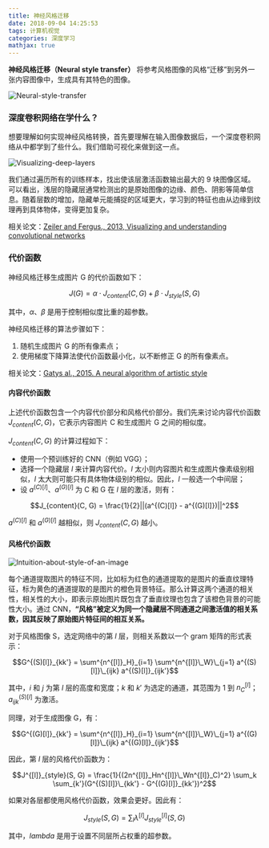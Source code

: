 ```yaml
---
title: 神经风格迁移
date: 2018-09-04 14:25:53
tags: 计算机视觉
categories: 深度学习
mathjax: true
---
```

**神经风格迁移（Neural style transfer）** 将参考风格图像的风格“迁移”到另外一张内容图像中，生成具有其特色的图像。

![Neural-style-transfer](https://raw.githubusercontent.com/bighuang624/Andrew-Ng-Deep-Learning-notes/master/docs/Convolutional_Neural_Networks/Neural-style-transfer.png)

### 深度卷积网络在学什么？

想要理解如何实现神经风格转换，首先要理解在输入图像数据后，一个深度卷积网络从中都学到了些什么。我们借助可视化来做到这一点。

![Visualizing-deep-layers](https://raw.githubusercontent.com/bighuang624/Andrew-Ng-Deep-Learning-notes/master/docs/Convolutional_Neural_Networks/Visualizing-deep-layers.png)

我们通过遍历所有的训练样本，找出使该层激活函数输出最大的 9 块图像区域。可以看出，浅层的隐藏层通常检测出的是原始图像的边缘、颜色、阴影等简单信息。随着层数的增加，隐藏单元能捕捉的区域更大，学习到的特征也由从边缘到纹理再到具体物体，变得更加复杂。

相关论文：[Zeiler and Fergus., 2013, Visualizing and understanding convolutional networks](https://arxiv.org/pdf/1311.2901.pdf)

### 代价函数

神经风格迁移生成图片 G 的代价函数如下：

$$J(G) = \alpha \cdot J_{content}(C, G) + \beta \cdot J_{style}(S, G)$$

其中，$\alpha$、$\beta$ 是用于控制相似度比重的超参数。

神经风格迁移的算法步骤如下：

1. 随机生成图片 G 的所有像素点；
2. 使用梯度下降算法使代价函数最小化，以不断修正 G 的所有像素点。

相关论文：[Gatys al., 2015. A neural algorithm of artistic style](https://arxiv.org/pdf/1508.06576v2.pdf)

#### 内容代价函数

上述代价函数包含一个内容代价部分和风格代价部分。我们先来讨论内容代价函数 $J_{content}(C, G)$，它表示内容图片 C 和生成图片 G 之间的相似度。

$J_{content}(C, G)$ 的计算过程如下：

* 使用一个预训练好的 CNN（例如 VGG）；
* 选择一个隐藏层 $l$ 来计算内容代价。$l$ 太小则内容图片和生成图片像素级别相似，$l$ 太大则可能只有具体物体级别的相似。因此，$l$ 一般选一个中间层；
* 设 $a^{(C)[l]}$、$a^{(G)[l]}$ 为 C 和 G 在 $l$ 层的激活，则有：

$$J_{content}(C, G) = \frac{1}{2}||(a^{(C)[l]} - a^{(G)[l]})||^2$$

$a^{(C)[l]}$ 和 $a^{(G)[l]}$ 越相似，则 $J_{content}(C, G)$ 越小。

#### 风格代价函数

![Intuition-about-style-of-an-image](https://raw.githubusercontent.com/bighuang624/Andrew-Ng-Deep-Learning-notes/master/docs/Convolutional_Neural_Networks/Intuition-about-style-of-an-image.png)

每个通道提取图片的特征不同，比如标为红色的通道提取的是图片的垂直纹理特征，标为黄色的通道提取的是图片的橙色背景特征。那么计算这两个通道的相关性，相关性的大小，即表示原始图片既包含了垂直纹理也包含了该橙色背景的可能性大小。通过 CNN，**“风格”被定义为同一个隐藏层不同通道之间激活值的相关系数，因其反映了原始图片特征间的相互关系。**

对于风格图像 S，选定网络中的第 $l$ 层，则相关系数以一个 gram 矩阵的形式表示：

$$G^{(S)[l]}_{kk'} = \sum^{n^{[l]}_H}_{i=1} \sum^{n^{[l]}\_W}\_{j=1} a^{(S)[l]}\_{ijk} a^{(S)[l]}_{ijk'}$$

其中，$i$ 和 $j$ 为第 $l$ 层的高度和宽度；$k$ 和 $k'$ 为选定的通道，其范围为 $1$ 到 $n_C^{[l]}$；$a^{(S)[l]}_{ijk}$ 为激活。

同理，对于生成图像 G，有：

$$G^{(G)[l]}_{kk'} = \sum^{n^{[l]}_H}_{i=1} \sum^{n^{[l]}\_W}\_{j=1} a^{(G)[l]}\_{ijk} a^{(G)[l]}_{ijk'}$$

因此，第 $l$ 层的风格代价函数为：

$$J^{[l]}_{style}(S, G) = \frac{1}{(2n^{[l]}_Hn^{[l]}\_Wn^{[l]}_C)^2} \sum_k \sum_{k'}(G^{(S)[l]}\_{kk'} - G^{(G)[l]}_{kk'})^2$$

如果对各层都使用风格代价函数，效果会更好。因此有：

$$J_{style}(S, G) = \sum_l \lambda^{[l]} J^{[l]}_{style}(S, G)$$

其中，$lambda$ 是用于设置不同层所占权重的超参数。
